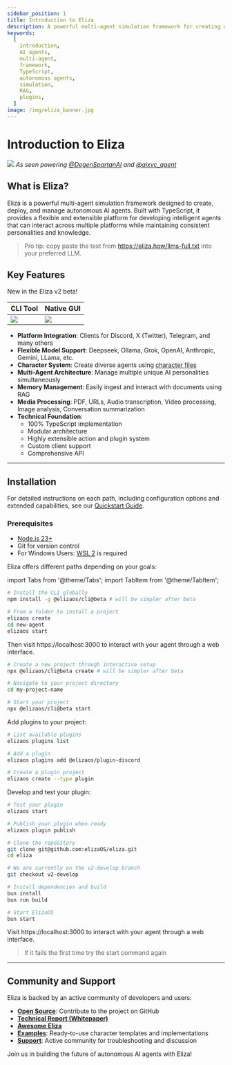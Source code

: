 ```yaml
---
sidebar_position: 1
title: Introduction to Eliza
description: A powerful multi-agent simulation framework for creating and managing autonomous AI agents
keywords:
  [
    introduction,
    AI agents,
    multi-agent,
    framework,
    TypeScript,
    autonomous agents,
    simulation,
    RAG,
    plugins,
  ]
image: /img/eliza_banner.jpg
---
```


# Introduction to Eliza

![](/img/eliza_banner.jpg)
_As seen powering [@DegenSpartanAI](https://x.com/degenspartanai) and [@aixvc_agent](https://x.com/aixvc_agent)_

## What is Eliza?

Eliza is a powerful multi-agent simulation framework designed to create, deploy, and manage autonomous AI agents. Built with TypeScript, it provides a flexible and extensible platform for developing intelligent agents that can interact across multiple platforms while maintaining consistent personalities and knowledge.

> Pro tip: copy paste the text from https://eliza.how/llms-full.txt into your preferred LLM.

## Key Features

New in the Eliza v2 beta!

| CLI Tool                          | Native GUI                        |
| --------------------------------- | --------------------------------- |
| [![](/img/cli.jpg)](/img/cli.jpg) | [![](/img/gui.jpg)](/img/gui.jpg) |

- **Platform Integration**: Clients for Discord, X (Twitter), Telegram, and many others
- **Flexible Model Support**: Deepseek, Ollama, Grok, OpenAI, Anthropic, Gemini, LLama, etc.
- **Character System**: Create diverse agents using [character files](https://github.com/elizaOS/characterfile)
- **Multi-Agent Architecture**: Manage multiple unique AI personalities simultaneously
- **Memory Management**: Easily ingest and interact with documents using RAG
- **Media Processing**: PDF, URLs, Audio transcription, Video processing, Image analysis, Conversation summarization
- **Technical Foundation**:
  - 100% TypeScript implementation
  - Modular architecture
  - Highly extensible action and plugin system
  - Custom client support
  - Comprehensive API

---

## Installation

For detailed instructions on each path, including configuration options and extended capabilities, see our [Quickstart Guide](./quickstart.md).

### Prerequisites

- [Node.js 23+](https://docs.npmjs.com/downloading-and-installing-node-js-and-npm)
- Git for version control
- For Windows Users: [WSL 2](https://learn.microsoft.com/en-us/windows/wsl/install-manual) is required

Eliza offers different paths depending on your goals:

import Tabs from '@theme/Tabs';
import TabItem from '@theme/TabItem';

<Tabs>
  <TabItem value="cli" label="Install CLI Tool (Recommended)" default>

```bash
# Install the CLI globally
npm install -g @elizaos/cli@beta # will be simpler after beta

# From a folder to install a project
elizaos create
cd new-agent
elizaos start
```

Then visit https://localhost:3000 to interact with your agent through a web interface.

  </TabItem>
  <TabItem value="project" label="Create a Test Project">

```bash
# Create a new project through interactive setup
npx @elizaos/cli@beta create # will be simpler after beta

# Navigate to your project directory
cd my-project-name

# Start your project
npx @elizaos/cli@beta start
```

  </TabItem>
  <TabItem value="plugin" label="Add a Custom Plugin">

Add plugins to your project:

```bash
# List available plugins
elizaos plugins list

# Add a plugin
elizaos plugins add @elizaos/plugin-discord

# Create a plugin project
elizaos create --type plugin
```

Develop and test your plugin:

```bash
# Test your plugin
elizaos start

# Publish your plugin when ready
elizaos plugin publish
```

  </TabItem>
  <TabItem value="contribute" label="Contribute to ElizaOS Core">

```bash
# Clone the repository
git clone git@github.com:elizaOS/eliza.git
cd eliza

# We are currently on the v2-develop branch
git checkout v2-develop

# Install dependencies and build
bun install
bun run build

# Start ElizaOS
bun start
```

Visit https://localhost:3000 to interact with your agent through a web interface.

  </TabItem>
</Tabs>

> If it fails the first time try the start command again

---

## Community and Support

Eliza is backed by an active community of developers and users:

- [**Open Source**](https://github.com/elizaos/eliza): Contribute to the project on GitHub
- [**Technical Report (Whitepaper)**](https://arxiv.org/pdf/2501.06781)
- [**Awesome Eliza**](https://github.com/elizaos/awesome-eliza)
- [**Examples**](https://github.com/elizaos/characters): Ready-to-use character templates and implementations
- [**Support**](https://discord.gg/elizaos): Active community for troubleshooting and discussion

Join us in building the future of autonomous AI agents with Eliza!
